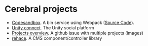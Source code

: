 # Cerebral projects
- [Codesandbox](https://www.codesandbox.io). A bin service using Webpack ([Source Code](https://github.com/CompuIves/codesandbox-client/tree/master/packages/app/src/app)).
- [Unity connect](https://connect.unity.com/). The Unity social platform
- [Projects overview](https://github.com/cerebral/cerebral/issues/713). A github issue with multiple projects (images)
- [rehace](https://www.npmjs.com/package/rehace-github-magnolia). A CMS component/controller library
